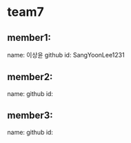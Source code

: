 # team7

## member1:

name: 이상윤
github id: SangYoonLee1231

## member2:

name:
github id:

## member3:

name:
github id:
